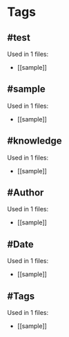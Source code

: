 # Tags

## #test
Used in 1 files:
- [[sample]]

## #sample
Used in 1 files:
- [[sample]]

## #knowledge
Used in 1 files:
- [[sample]]

## #Author
Used in 1 files:
- [[sample]]

## #Date
Used in 1 files:
- [[sample]]

## #Tags
Used in 1 files:
- [[sample]]
